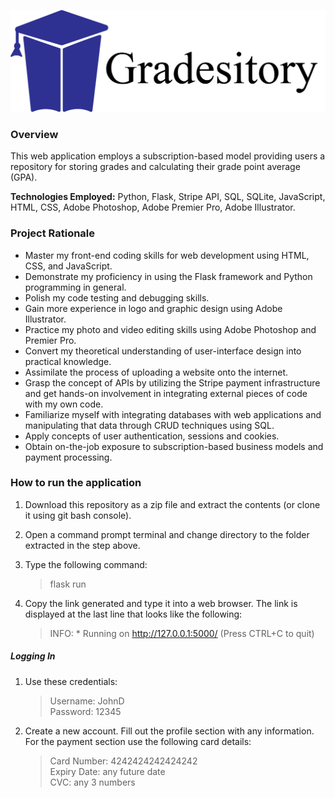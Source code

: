 ![Gradesitory Logo](/logo.png)

### Overview
This web application employs a subscription-based model providing users a repository for storing grades and calculating their grade point average (GPA).

**Technologies Employed:** Python, Flask, Stripe API, SQL, SQLite, JavaScript, HTML, CSS, Adobe Photoshop, Adobe Premier Pro, Adobe Illustrator.

### Project Rationale
- Master my front-end coding skills for web development using HTML, CSS, and JavaScript.
- Demonstrate my proficiency in using the Flask framework and Python programming in general.
- Polish my code testing and debugging skills. 
- Gain more experience in logo and graphic design using Adobe Illustrator. 
- Practice my photo and video editing skills using Adobe Photoshop and Premier Pro.
- Convert my theoretical understanding of user-interface design into practical knowledge.
- Assimilate the process of uploading a website onto the internet.
- Grasp the concept of APIs by utilizing the Stripe payment infrastructure and get hands-on involvement in integrating external pieces of code with my own code. 
- Familiarize myself with integrating databases with web applications and manipulating that data through CRUD techniques using SQL.
- Apply concepts of user authentication, sessions and cookies. 
- Obtain on-the-job exposure to subscription-based business models and payment processing. 

### How to run the application
1. Download this repository as a zip file and extract the contents (or clone it using git bash console).
2. Open a command prompt terminal and change directory to the folder extracted in the step above. 
3. Type the following command:

    > flask run
4. Copy the link generated and type it into a web browser. The link is displayed at the last line that looks like the following:

    > INFO:  * Running on http://127.0.0.1:5000/ (Press CTRL+C to quit)

##### Logging In

1. Use these credentials:

    > Username: JohnD\
    > Password: 12345

2. Create a new account. Fill out the profile section with any information. For the payment section use the following card details:

    > Card Number: 4242424242424242\
    > Expiry Date: any future date\
    > CVC: any 3 numbers

